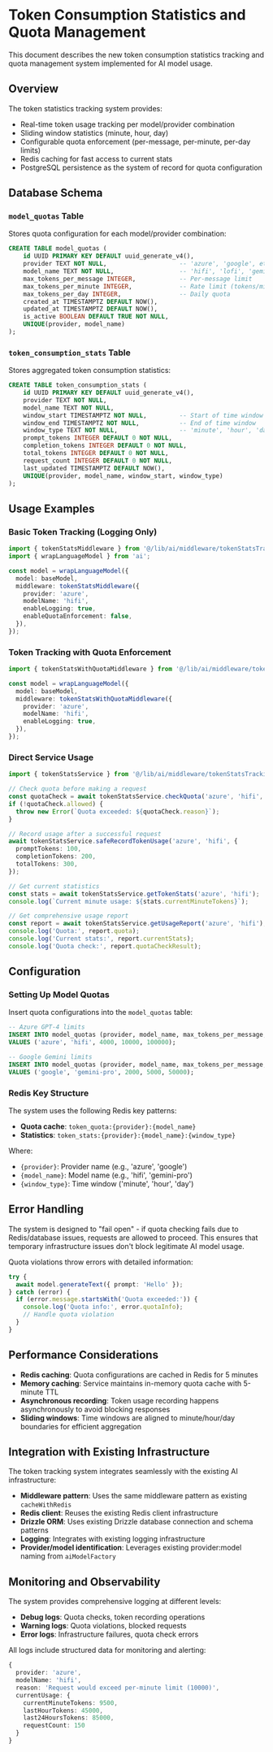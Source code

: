 # Token Consumption Statistics and Quota Management

This document describes the new token consumption statistics tracking and quota management system implemented for AI model usage.

## Overview

The token statistics tracking system provides:

- Real-time token usage tracking per model/provider combination
- Sliding window statistics (minute, hour, day)
- Configurable quota enforcement (per-message, per-minute, per-day limits)
- Redis caching for fast access to current stats
- PostgreSQL persistence as the system of record for quota configuration

## Database Schema

### `model_quotas` Table

Stores quota configuration for each model/provider combination:

```sql
CREATE TABLE model_quotas (
    id UUID PRIMARY KEY DEFAULT uuid_generate_v4(),
    provider TEXT NOT NULL,                    -- 'azure', 'google', etc.
    model_name TEXT NOT NULL,                  -- 'hifi', 'lofi', 'gemini-pro', etc.
    max_tokens_per_message INTEGER,            -- Per-message limit
    max_tokens_per_minute INTEGER,             -- Rate limit (tokens/minute)
    max_tokens_per_day INTEGER,                -- Daily quota
    created_at TIMESTAMPTZ DEFAULT NOW(),
    updated_at TIMESTAMPTZ DEFAULT NOW(),
    is_active BOOLEAN DEFAULT TRUE NOT NULL,
    UNIQUE(provider, model_name)
);
```

### `token_consumption_stats` Table

Stores aggregated token consumption statistics:

```sql
CREATE TABLE token_consumption_stats (
    id UUID PRIMARY KEY DEFAULT uuid_generate_v4(),
    provider TEXT NOT NULL,
    model_name TEXT NOT NULL,
    window_start TIMESTAMPTZ NOT NULL,         -- Start of time window
    window_end TIMESTAMPTZ NOT NULL,           -- End of time window
    window_type TEXT NOT NULL,                 -- 'minute', 'hour', 'day'
    prompt_tokens INTEGER DEFAULT 0 NOT NULL,
    completion_tokens INTEGER DEFAULT 0 NOT NULL,
    total_tokens INTEGER DEFAULT 0 NOT NULL,
    request_count INTEGER DEFAULT 0 NOT NULL,
    last_updated TIMESTAMPTZ DEFAULT NOW(),
    UNIQUE(provider, model_name, window_start, window_type)
);
```

## Usage Examples

### Basic Token Tracking (Logging Only)

```typescript
import { tokenStatsMiddleware } from '@/lib/ai/middleware/tokenStatsTracking';
import { wrapLanguageModel } from 'ai';

const model = wrapLanguageModel({
  model: baseModel,
  middleware: tokenStatsMiddleware({
    provider: 'azure',
    modelName: 'hifi',
    enableLogging: true,
    enableQuotaEnforcement: false,
  }),
});
```

### Token Tracking with Quota Enforcement

```typescript
import { tokenStatsWithQuotaMiddleware } from '@/lib/ai/middleware/tokenStatsTracking';

const model = wrapLanguageModel({
  model: baseModel,
  middleware: tokenStatsWithQuotaMiddleware({
    provider: 'azure',
    modelName: 'hifi',
    enableLogging: true,
  }),
});
```

### Direct Service Usage

```typescript
import { tokenStatsService } from '@/lib/ai/middleware/tokenStatsTracking';

// Check quota before making a request
const quotaCheck = await tokenStatsService.checkQuota('azure', 'hifi', 1000);
if (!quotaCheck.allowed) {
  throw new Error(`Quota exceeded: ${quotaCheck.reason}`);
}

// Record usage after a successful request
await tokenStatsService.safeRecordTokenUsage('azure', 'hifi', {
  promptTokens: 100,
  completionTokens: 200,
  totalTokens: 300,
});

// Get current statistics
const stats = await tokenStatsService.getTokenStats('azure', 'hifi');
console.log(`Current minute usage: ${stats.currentMinuteTokens}`);

// Get comprehensive usage report
const report = await tokenStatsService.getUsageReport('azure', 'hifi');
console.log('Quota:', report.quota);
console.log('Current stats:', report.currentStats);
console.log('Quota check:', report.quotaCheckResult);
```

## Configuration

### Setting Up Model Quotas

Insert quota configurations into the `model_quotas` table:

```sql
-- Azure GPT-4 limits
INSERT INTO model_quotas (provider, model_name, max_tokens_per_message, max_tokens_per_minute, max_tokens_per_day)
VALUES ('azure', 'hifi', 4000, 10000, 100000);

-- Google Gemini limits
INSERT INTO model_quotas (provider, model_name, max_tokens_per_message, max_tokens_per_minute, max_tokens_per_day)
VALUES ('google', 'gemini-pro', 2000, 5000, 50000);
```

### Redis Key Structure

The system uses the following Redis key patterns:

- **Quota cache**: `token_quota:{provider}:{model_name}`
- **Statistics**: `token_stats:{provider}:{model_name}:{window_type}`

Where:

- `{provider}`: Provider name (e.g., 'azure', 'google')
- `{model_name}`: Model name (e.g., 'hifi', 'gemini-pro')
- `{window_type}`: Time window ('minute', 'hour', 'day')

## Error Handling

The system is designed to "fail open" - if quota checking fails due to Redis/database issues, requests are allowed to proceed. This ensures that temporary infrastructure issues don't block legitimate AI model usage.

Quota violations throw errors with detailed information:

```typescript
try {
  await model.generateText({ prompt: 'Hello' });
} catch (error) {
  if (error.message.startsWith('Quota exceeded:')) {
    console.log('Quota info:', error.quotaInfo);
    // Handle quota violation
  }
}
```

## Performance Considerations

- **Redis caching**: Quota configurations are cached in Redis for 5 minutes
- **Memory caching**: Service maintains in-memory quota cache with 5-minute TTL
- **Asynchronous recording**: Token usage recording happens asynchronously to avoid blocking responses
- **Sliding windows**: Time windows are aligned to minute/hour/day boundaries for efficient aggregation

## Integration with Existing Infrastructure

The token tracking system integrates seamlessly with the existing AI infrastructure:

- **Middleware pattern**: Uses the same middleware pattern as existing `cacheWithRedis`
- **Redis client**: Reuses the existing Redis client infrastructure
- **Drizzle ORM**: Uses existing Drizzle database connection and schema patterns
- **Logging**: Integrates with existing logging infrastructure
- **Provider/model identification**: Leverages existing provider:model naming from `aiModelFactory`

## Monitoring and Observability

The system provides comprehensive logging at different levels:

- **Debug logs**: Quota checks, token recording operations
- **Warning logs**: Quota violations, blocked requests
- **Error logs**: Infrastructure failures, quota check errors

All logs include structured data for monitoring and alerting:

```typescript
{
  provider: 'azure',
  modelName: 'hifi',
  reason: 'Request would exceed per-minute limit (10000)',
  currentUsage: {
    currentMinuteTokens: 9500,
    lastHourTokens: 45000,
    last24HoursTokens: 85000,
    requestCount: 150
  }
}
```
